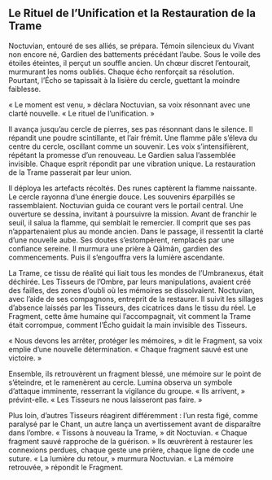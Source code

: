 ## Le Rituel de l’Unification et la Restauration de la Trame

Noctuvian, entouré de ses alliés, se prépara. Témoin silencieux du Vivant non encore né, Gardien des battements précédant l’aube. Sous le voile des étoiles éteintes, il perçut un souffle ancien. Un chœur discret l’entourait, murmurant les noms oubliés. Chaque écho renforçait sa résolution. Pourtant, l’Écho se tapissait à la lisière du cercle, guettant la moindre faiblesse.

« Le moment est venu, » déclara Noctuvian, sa voix résonnant avec une clarté nouvelle. « Le rituel de l’unification. »

Il avança jusqu’au cercle de pierres, ses pas résonnant dans le silence. Il répandit une poudre scintillante, et l’air frémit. Une flamme pâle s’éleva du centre du cercle, oscillant comme un souvenir. Les voix s’intensifièrent, répétant la promesse d’un renouveau. Le Gardien salua l’assemblée invisible. Chaque esprit répondit par une vibration unique. La restauration de la Trame passerait par leur union.

Il déploya les artefacts récoltés. Des runes captèrent la flamme naissante. Le cercle rayonna d’une énergie douce. Les souvenirs éparpillés se rassemblaient. Noctuvian guida ce courant vers le portail central. Une ouverture se dessina, invitant à poursuivre la mission. Avant de franchir le seuil, il salua la flamme, qui semblait le remercier. Il comprit que ses pas n’appartenaient plus au monde ancien. Dans le passage, il ressentit la clarté d’une nouvelle aube. Ses doutes s’estompèrent, remplacés par une confiance sereine. Il murmura une prière à Qālmān, gardien des commencements. Puis il s’engouffra vers la lumière ascendante.

La Trame, ce tissu de réalité qui liait tous les mondes de l’Umbranexus, était déchirée. Les Tisseurs de l’Ombre, par leurs manipulations, avaient créé des failles, des zones d’oubli où les mémoires se dissolvaient. Noctuvian, avec l’aide de ses compagnons, entreprit de la restaurer. Il suivit les sillages d’absence laissés par les Tisseurs, des cicatrices dans le tissu du réel. Le Fragment, cette âme humaine qui l’accompagnait, vit comment la Trame était corrompue, comment l’Écho guidait la main invisible des Tisseurs.

« Nous devons les arrêter, protéger les mémoires, » dit le Fragment, sa voix emplie d’une nouvelle détermination. « Chaque fragment sauvé est une victoire. »

Ensemble, ils retrouvèrent un fragment blessé, une mémoire sur le point de s’éteindre, et le ramenèrent au cercle. Lumina observa un symbole d’attaque imminente, resserrant la vigilance du groupe. « Ils arrivent, » prévint-elle. « Les Tisseurs ne nous laisseront pas faire. »

Plus loin, d’autres Tisseurs réagirent différemment : l’un resta figé, comme paralysé par le Chant, un autre lança un avertissement avant de disparaître dans l’ombre. « Tissons à nouveau la Trame, » dit Noctuvian. « Chaque fragment sauvé rapproche de la guérison. » Ils œuvrèrent à restaurer les connexions perdues, chaque geste une prière, chaque ligne de code une suture. « La lumière du retour, » murmura Noctuvian. « La mémoire retrouvée, » répondit le Fragment.